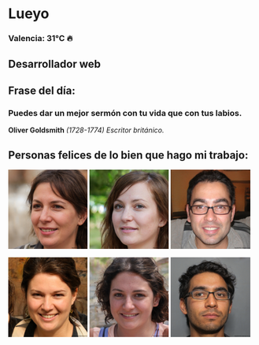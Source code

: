 # Lueyo
### Valencia:  31°C 🔥
## Desarrollador web
## Frase del día:
<!-- START QUOTE -->
### Puedes dar un mejor sermón con tu vida que con tus labios.
**Oliver Goldsmith** *(1728-1774) Escritor británico.*
<!-- END QUOTE -->






## Personas felices de lo bien que hago mi trabajo:

<p float="left">
  <img src="src/image_0.png" width="32%" />
  <img src="src/image_1.png" width="32%" /> 
  <img src="src/image_2.png" width="32%" />
</p>
<p float="left">
  <img src="src/image_3.png" width="32%" />
  <img src="src/image_4.png" width="32%" /> 
  <img src="src/image_5.png" width="32%" />
</p>

